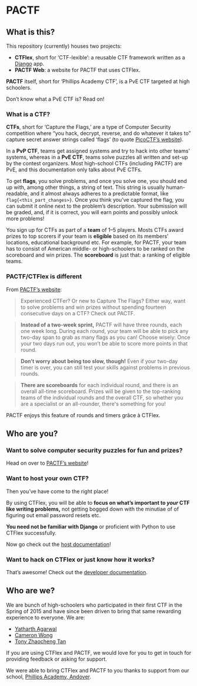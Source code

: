 # PACTF


## What is this?

This repository (currently) houses two projects:
 
- **CTFlex**, short for ‘CTF-lexible’: a reusable CTF framework written as a [Django][django] app.
- **PACTF Web**: a website for PACTF that uses CTFlex.

**PACTF** itself, short for ‘Phillips Academy CTF’, is a PvE CTF targeted at high schoolers.

Don’t know what a PvE CTF is? Read on!


### What is a CTF?

**CTFs**, short for ‘Capture the Flags,’ are a type of Computer Security competition where “you hack, decrypt, reverse, and do whatever it takes to” capture secret answer strings called ‘flags’ (to quote [PicoCTF’s website][picoctf]).

In a **PvP CTF**, teams get assigned systems and try to hack into other teams’ systems, whereas in a **PvE CTF**, teams solve puzzles all written and set-up by the contest organizers. Most high-school CTFs (including PACTF) are PvE, and this documentation only talks about PvE CTFs.

To get **flags**, you solve problems, and once you solve one, you should end up with, among other things, a string of text. This string is usually human-readable, and it almost always adheres to a predictable format, like `flag{<this_part_changes>}`. Once you think you’ve captured the flag, you can submit it online next to the problem’s description. Your submission will be graded, and, if it is correct, you will earn points and possibly unlock more problems!

You sign up for CTFs as part of a **team** of 1–5 players. Mosts CTFs award prizes to top scorers if your team is **eligible** based on its members’ locations, educational background etc. For example, for PACTF, your team has to consist of American middle- or high-schoolers to be ranked on the scoreboard and win prizes. The **scoreboard** is just that: a ranking of eligible teams.


### PACTF/CTFlex is different

From [PACTF’s website][pactf]:

> Experienced CTFer? Or new to Capture The Flags? Either way, want to solve problems and win prizes without spending fourteen consecutive days on a CTF? Check out PACTF.

> **Instead of a two-week sprint,** PACTF will have three rounds, each one week long. During each round, your team will be able to pick any two-day span to grab as many flags as you can! Choose wisely: Once your two days run out, you won’t be able to score more points in that round.

> **Don’t worry about being too slow, though!** Even if your two-day timer is over, you can still test your skills against problems in previous rounds.

> **There are scoreboards** for each individual round, and there is an overall all-time scoreboard. Prizes will be given to the top-ranking teams of the individual rounds and the overall CTF, so whether you are a specialist or an all-rounder, there's something for you!

PACTF enjoys this feature of rounds and timers grâce à CTFlex.


## Who are you?

### Want to solve computer security puzzles for fun and prizes?

Head on over to [PACTF’s website][pactf]!


### Want to host your own CTF?

Then you’ve have come to the right place!

By using CTFlex, you will be able to **focus on what’s important to _your_ CTF like writing problems,** not getting bogged down with the minutiae of of figuring out email password resets etc.

**You need not be familiar with Django** or proficient with Python to use CTFlex successfully.

Now go check out the [host documentation](docs/host.md)!


### Want to hack on CTFlex or just know how it works?
 
That’s awesome! Check out the [developer documentation](docs/dev.md).


## Who are we?

We are bunch of high-schoolers who participated in their first CTF in the Spring of 2015 and have since been driven to bring that same rewarding experience to everyone. We are:

- [Yatharth Agarwal](mailto:yagarwal@andover.edu)
- [Cameron Wong](mailto:cwong@andover.edu)
- [Tony Zhaocheng Tan](https://tonytan.io/about/)

If you are using CTFlex and PACTF, we would love for you to get in touch for providing feedback or asking for support.

We were able to bring CTFlex and PACTF to you thanks to support from our school, [Phillips Academy, Andover][andover].


  [django]: https://djangoproject.org
  [picoctf]: https://picoctf.com
  [pactf]: https://pactf.com
  [andover]: https://www.andover.edu
 
